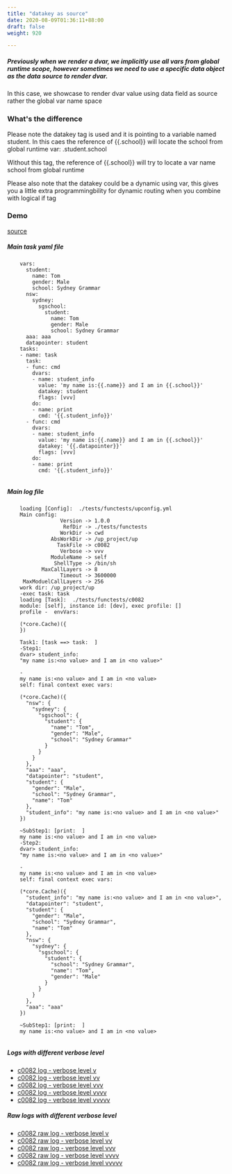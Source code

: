 ```yaml
---
title: "datakey as source"
date: 2020-08-09T01:36:11+88:00
draft: false
weight: 920

---
```


##### Previously when we render a dvar, we implicitly use all vars from global runtime scope, however sometimes we need to use a specific data object as the data source to render dvar.

In this case, we showcase to render dvar value using data field as source rather the global var name space


### What's the difference


Please note the datakey tag is used and it is pointing to a variable named student. In this caes the reference of {{.school}} will locate the school from global runtime var: .student.school

Without this tag, the reference of {{.school}} will try to locate a var name school from global runtime

Please also note that the datakey could be a dynamic using var, this gives you a little extra programmingbility for dynamic routing when you combine with logical if tag











### Demo








[source](https://github.com/upcmd/up/blob/master/tests/functests/c0082.yml)

##### Main task yaml file
```
    vars:
      student:
        name: Tom
        gender: Male
        school: Sydney Grammar
      nsw:
        sydney:
          sgschool:
            student:
              name: Tom
              gender: Male
              school: Sydney Grammar
      aaa: aaa
      datapointer: student
    tasks:
    - name: task
      task:
      - func: cmd
        dvars:
        - name: student_info
          value: 'my name is:{{.name}} and I am in {{.school}}'
          datakey: student
          flags: [vvv]
        do:
        - name: print
          cmd: '{{.student_info}}'
      - func: cmd
        dvars:
        - name: student_info
          value: 'my name is:{{.name}} and I am in {{.school}}'
          datakey: '{{.datapointer}}'
          flags: [vvv]
        do:
        - name: print
          cmd: '{{.student_info}}'
    
```
##### Main log file
```
    loading [Config]:  ./tests/functests/upconfig.yml
    Main config:
                 Version -> 1.0.0
                  RefDir -> ./tests/functests
                 WorkDir -> cwd
              AbsWorkDir -> /up_project/up
                TaskFile -> c0082
                 Verbose -> vvv
              ModuleName -> self
               ShellType -> /bin/sh
           MaxCallLayers -> 8
                 Timeout -> 3600000
     MaxModuelCallLayers -> 256
    work dir: /up_project/up
    -exec task: task
    loading [Task]:  ./tests/functests/c0082
    module: [self], instance id: [dev], exec profile: []
    profile -  envVars:
    
    (*core.Cache)({
    })
    
    Task1: [task ==> task:  ]
    -Step1:
    dvar> student_info:
    "my name is:<no value> and I am in <no value>"
    
    -
    my name is:<no value> and I am in <no value>
    self: final context exec vars:
    
    (*core.Cache)({
      "nsw": {
        "sydney": {
          "sgschool": {
            "student": {
              "name": "Tom",
              "gender": "Male",
              "school": "Sydney Grammar"
            }
          }
        }
      },
      "aaa": "aaa",
      "datapointer": "student",
      "student": {
        "gender": "Male",
        "school": "Sydney Grammar",
        "name": "Tom"
      },
      "student_info": "my name is:<no value> and I am in <no value>"
    })
    
    ~SubStep1: [print:  ]
    my name is:<no value> and I am in <no value>
    -Step2:
    dvar> student_info:
    "my name is:<no value> and I am in <no value>"
    
    -
    my name is:<no value> and I am in <no value>
    self: final context exec vars:
    
    (*core.Cache)({
      "student_info": "my name is:<no value> and I am in <no value>",
      "datapointer": "student",
      "student": {
        "gender": "Male",
        "school": "Sydney Grammar",
        "name": "Tom"
      },
      "nsw": {
        "sydney": {
          "sgschool": {
            "student": {
              "school": "Sydney Grammar",
              "name": "Tom",
              "gender": "Male"
            }
          }
        }
      },
      "aaa": "aaa"
    })
    
    ~SubStep1: [print:  ]
    my name is:<no value> and I am in <no value>
    
```


##### Logs with different verbose level
* [c0082 log - verbose level v](../../logs/c0082_v)
* [c0082 log - verbose level vv](../../logs/c0082_vv)
* [c0082 log - verbose level vvv](../../logs/c0082_vvvv)
* [c0082 log - verbose level vvvv](../../logs/c0082_vvvv)
* [c0082 log - verbose level vvvvv](../../logs/c0082_vvvvv)

##### Raw logs with different verbose level
* [c0082 raw log - verbose level v](../../reflogs/c0082_v.log)
* [c0082 raw log - verbose level vv](../../reflogs/c0082_vv.log)
* [c0082 raw log - verbose level vvv](../../reflogs/c0082_vvv.log)
* [c0082 raw log - verbose level vvvv](../../reflogs/c0082_vvvv.log)
* [c0082 raw log - verbose level vvvvv](../../reflogs/c0082_vvvvv.log)







